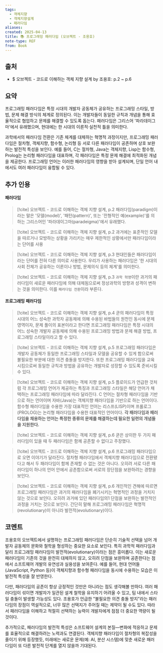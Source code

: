 ```yaml
---
tags:
  - 객체지향
  - 객체지향설계
  - 패러다임
aliases: 
created: 2025-04-13
title: 📚 프로그래밍 패러다임 (오브젝트 - 조용호)
note-type: REF
from: Book
---
```


## 출처

- $ 오브젝트 - 코드로 이해하는 객체 지향 설계 by 조용호: p.2 ~ p.6

## 요약

프로그래밍 패러다임은 특정 시대의 개발자 공동체가 공유하는 프로그래밍 스타일, 방법, 문제 해결 방식의 체계로 정의된다. 이는 개발자들이 동일한 규칙과 개념을 통해 효율적으로 협업하고 문제를 해결할 수 있도록 돕는다. 패러다임은 그리스어 '파라데이그마'에서 유래했으며, 현대에는 한 시대의 이론적·실천적 틀을 의미한다. 

과학에서의 패러다임 전환은 기존 체계를 대체하는 혁명적 과정이지만, 프로그래밍 패러다임은 절차형, 객체지향, 함수형, 논리형 등 서로 다른 패러다임이 공존하며 상호 보완하는 발전적 특성을 보인다. 예를 들어, C는 절차형, Java는 객체지향, Lisp는 함수형, Prolog는 논리형 패러다임을 대표하며, 각 패러다임은 특정 문제 해결에 최적화된 개념을 제공한다. 프로그래밍 언어는 이러한 패러다임의 영향을 받아 설계되며, 단일 언어 내에서도 여러 패러다임이 융합될 수 있다.

## 추가 인용

#### 패러다임

> [!cite] 오브젝트 - 코드로 이해하는 객체 지향 설계, p.2
> 패러다임(paradigm)이라는 말은 '모델(model)', '패턴(pattern)', 또는 '전형적인 예(example)'를 의하는 그리스어인 '파라데이그마(paradeigma)'에서 유래했다. 

> [!cite] 오브젝트 - 코드로 이해하는 객체 지향 설계, p.2
> 과거에는 표준적인 모델을 따르거나 모방하는 상황을 가리키는 매우 제한적인 상황에서만 패러다임이라는 단어를 사용

 >[!cite] 오브젝트 - 코드로 이해하는 객체 지향 설계, p.3
 >현대인들은 패러다임이라는 단어를 전혀 다른 의미로 사용한다. 우리가 사용하는 패러다임은 '한 시대의 사회 전체가 공유하는 이론이나 방법, 문제의식 등의 체계'를 의미한다.

> [!cite] 오브젝트 - 코드로 이해하는 객체 지향 설계, p.3
> `과학 혁명`이란 과거의 패러다임이 새로운 패러다임에 의해 대체됨으로써 정상과학의 방향과 성격이 변하는 것을 의미한다. 이를 `패러다임 전환`이라 부른다.

#### 프로그래밍 패러다임

> [!cite] 오브젝트 - 코드로 이해하는 객체 지향 설계, p.4
> 쿤의 패러다임이 특정 시대의 어느 성숙한 과학자 공동체에 의해 수용된 바법들의 원천인 동시에 문제영역이자, 문제 풀이의 표본이라고 한다면 프로그래밍 패러다임은 특정 시대의 어느 성숙한 개발자 공동체에 의해 수용된 프로그래밍 방법과 문제 해결 방법, 프로그래밍 스타일이라고 할 수 있다.

> [!cite] 오브젝트 - 코드로 이해하는 객체 지향 설계, p.5
> 프로그래밍 패러다임은 개발자 공동체가 동일한 프로그래밍 스타일과 모델을 공유할 수 있게 함으로써 불필요한 부분에 대한 의견 충돌을 방지한다. 또한 프로그래밍 패러다임을 교육시킴으로써 동일한 규칙과 방법을 공유하는 개발자로 성장할 수 있도록 준비시킬 수 있다.

> [!cite] 오브젝트 - 코드로 이해하는 객체 지향 설계, p.5
> 플로이드가 언급한 것처럼 각 프로그래밍 언어가 제공하는 특징과 프로그래밍 스타일은 해당 언어가 채택하는 프로그래밍 패러다임에 따라 달라진다. C 언어는 절차형 패러다임을 기반으로 하는 언어이며 자바(Java)는 객체지향 패러다임을 기반으로 하는 언어이다. 함수형 패러다임을 수용한 가장 대표적인 언어는 리스프(LISP)이며 프롤로그(PROLOG)는 논리형 패러다임을 수용한 대표적인 언어이다. **각 패러다임과 패러다임을 채용하는 언어는 특정한 종류의 문제를 해결하는데 필요한 일련의 개념들을 지원한다.**

> [!cite] 오브젝트 - 코드로 이해하는 객체 지향 설계, p.6
> 쿤은 상이한 두 가지 패러다임이 있을 때 두 패러다임은 함께 공존할 수 없다고 주장했다.

>[!cite] 오브젝트 - 코드로 이해하는 객체 지향 설계, p.6
>프로그래밍 패러다임으로 오면 이야기가 달라진다. 절차형 패러다임에서 객체지향 패러다임으로 전환됐다고 해서 두 패러다임이 함께 존재할 수 없는 것은 아니다. 오히려 서로 다른 패러다임이 하나의 언어 안에서 공존함으로써 서로의 장단점을 보완하려는 경향을 보인다.

> [!cite] 오브젝트 - 코드로 이해하는 객체 지향 설계, p.6
> 개인적인 견해에 따르면 프로그래밍 패러다임은 과거의 패러다임을 폐기시키는 혁명적인 과정을 거치지 않는 것으로 보인다. 오히려 과거에 있던 패러다임의1 단점을 보완하는 발전적인 과정을 거치는 것으로 보인다. 간단히 말해 프로그래밍 패러다임은 혁명적(revolutionary)이 아니라 발전적(evolutionary)이다.



## 코멘트

조용호의 오브젝트에서 설명하는 프로그래밍 패러다임은 단순히 기술적 선택을 넘어 개발자 공동체의 문화와 철학을 형성하는 중요한 요소로 보인다. 특히 과학적 패러다임과 달리 프로그래밍 패러다임이 발전적(evolutionary)이라는 점은 흥미롭다. 이는 새로운 패러다임이 기존의 것을 완전히 대체하지 않고, 오히려 단점을 보완하며 공존한다는 점에서 소프트웨어 개발의 유연성과 실용성을 보여준다. 예를 들어, 현대 언어들(JavaScript, Python 등)이 객체지향과 함수형 패러다임을 동시에 수용하는 모습은 이 발전적 특성을 잘 반영한다.

다만, 패러다임의 공존이 항상 긍정적인 것만은 아니라는 점도 생각해볼 만하다. 여러 패러다임이 섞이면 개발자가 일관된 설계 철학을 유지하기 어려울 수 있고, 팀 내에서 스타일 충돌이 발생할 가능성도 있다. 조용호가 언급한 "불필요한 의견 충돌 방지"라는 패러다임의 장점이 역설적으로, 너무 많은 선택지가 주어질 때는 제약이 될 수도 있다. 따라서 패러다임을 이해하고 적절히 선택하는 능력이 개발자에게 점점 더 중요한 역량이 될 것이다.

추가적으로, 패러다임의 발전적 특성은 소프트웨어 설계의 본질—변화에 적응하고 문제를 효율적으로 해결하려는 노력과도 연결된다. 객체지향 패러다임이 절차형의 복잡성을 줄이기 위해 등장했듯, 미래에는 새로운 문제(예: AI, 분산 시스템)에 맞춘 새로운 패러다임이 또 다른 발전적 단계를 열지 않을까 기대된다.